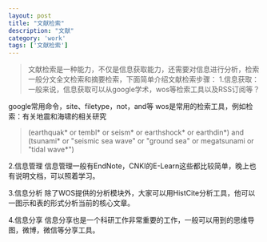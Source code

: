 ```yaml
---
layout: post
title: "文献检索"
description: "文献"
category: 'work'
tags: ['文献检索']
---
```



> 文献检索是一种能力，不仅是信息获取能力，还需要对信息进行分析，检索一般分文全文检索和摘要检索，下面简单介绍文献检索步骤：
1.信息获取：
> 一般来说，信息获取可以从google学术，wos等检索工具以及RSS订阅等？

google常用命令，site、filetype，not，and等
wos是常用的检索工具，例如检索：有关地震和海啸的相关研究

> (earthquak* or tembl* or seism* or earthshock* or earthdin*) and (tsunami* or "seismic sea wave" or "ground sea" or megatsunami or "tidal wave*")

<!--more-->

2.信息管理
信息管理一般有EndNote，CNKI的E-Learn这些都比较简单，晚上也有说明文档，可以照着学习。

3.信息分析
除了WOS提供的分析模块外，大家可以用HistCite分析工具，他可以一图示和表的形式分析当前的核心文章。

4.信息分享
信息分享也是一个科研工作非常重要的工作，一般可以用到的思维导图，微博，微信等分享工具。





